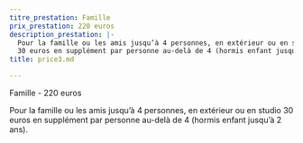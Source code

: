 ```yaml
---
titre_prestation: Famille
prix_prestation: 220 euros
description_prestation: |-
  Pour la famille ou les amis jusqu’à 4 personnes, en extérieur ou en studio
  30 euros en supplément par personne au-delà de 4 (hormis enfant jusqu’à 2 ans).
title: price3.md

---
```

Famille - 220 euros

Pour la famille ou les amis jusqu’à 4 personnes, en extérieur ou en studio 30 euros en supplément par personne au-delà de 4 (hormis enfant jusqu’à 2 ans).